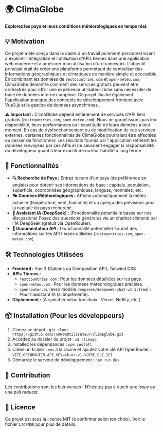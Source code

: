 # 🌍 ClimaGlobe

**Explorez les pays et leurs conditions météorologiques en temps réel.**

## 💡 Motivation

Ce projet a été conçu dans le cadre d'un travail purement personnel visant à explorer l'intégration et l'utilisation d'APIs tierces dans une application web moderne et à ameliorer mon utilisation d'un framework. L'objectif principal était de créer une plateforme permettant de centraliser des informations géographiques et climatiques de manière simple et accessible. En combinant les données de `restcountries.com` et `open-meteo.com`, ClimaGlobe démontre comment des services gratuits peuvent être orchestrés pour offrir une expérience utilisateur riche sans nécessiter de base de données interne complexe. Ce projet illustre également l'application pratique des concepts de développement frontend avec Vue3.js et la gestion de données asynchrones.

**⚠️ Important :** ClimaGlobe dépend entièrement de services d'API tiers gratuits (`restcountries.com`, `open-meteo.com`). Nous ne garantissons pas leur disponibilité, leurs performances ou l'exactitude de leurs données à tout moment. En cas de dysfonctionnement ou de modification de ces services externes, certaines fonctionnalités de ClimaGlobe pourraient être affectées ou cesser de fonctionner. Les résultats fournis par l'application reflètent les données renvoyées par ces APIs et ne sauraient engager la responsabilité du développeur quant à leur exactitude ou leur fiabilité à long terme.

## 🚀 Fonctionnalités

*   **🔍 Recherche de Pays :** Entrez le nom d'un pays (de préférence en anglais) pour obtenir ses informations de base : capitale, population, superficie, coordonnées géographiques, langues, monnaies, etc.
*   **🌤️ Données Météorologiques :** Affiche automatiquement la météo actuelle (température, vent, humidité) et un aperçu des prévisions pour la capitale du pays recherché.
*   **🤖 Assistant IA (DeepSeek) :** (Fonctionnalité potentielle basée sur nos discussions) Posez des questions générales via un chatbot alimenté par l'IA DeepSeek (gratuit via OpenRouter).
*   **📄 Documentation API :** (Fonctionnalité potentielle) Fournit des informations sur les API tierces utilisées (`restcountries.com`, `open-meteo.com`).

## 🛠️ Technologies Utilisées

*   **Frontend :** Vue 3 (Options ou Composition API), Tailwind CSS
*   **APIs Tierces :**
    *   `restcountries.com` : Pour les données détaillées sur les pays.
    *   `open-meteo.com` : Pour les données météorologiques précises.
    *   `openrouter.ai` (avec modèle `deepseek/deepseek-chat-v3.1:free`) : Pour l'assistant IA (si implémenté).
*   **Déploiement :** (À spécifier selon ton choix : Vercel, Netlify, etc.)

## 📦 Installation (Pour les développeurs)

1.  Clonez ce dépôt : `git clone https://github.com/TonNomUtilisateur/climaglobe.git`
2.  Accédez au dossier du projet : `cd climage`
3.  Installez les dépendances : `npm install`
4.  Créez un fichier `.env` à la racine et ajoutez votre clé API OpenRouter :
    `VITE_OPENROUTER_API_KEY=sk-or-v1-VOTRE_CLE_ICI`
5.  Démarrez le serveur de développement : `npm run dev`

## 🤝 Contribution

Les contributions sont les bienvenues ! N'hésitez pas à ouvrir une *issue* ou une *pull request*.

## 📄 Licence

Ce projet est sous la licence MIT (à confirmer selon ton choix). Voir le fichier `LICENSE` pour plus de détails.
